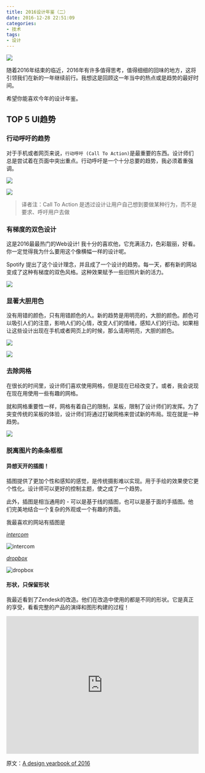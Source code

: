 ```yaml
---
title: 2016设计年鉴（二）
date: 2016-12-28 22:51:09
categories: 
- 技术
tags: 
- 设计
---
```


![](https://ww1.sinaimg.cn/large/006tNc79gw1fb7lx7m7srj31jk0ep42q.jpg)

随着2016年结束的临近，2016年有许多值得思考，值得细细的回味的地方，这将引领我们在新的一年继续前行。我想这是回顾这一年当中的热点或是趋势的最好时间。

希望你能喜欢今年的设计年鉴。

## TOP 5 UI趋势

### 行动呼吁的趋势

对于手机或者网页来说，`行动呼吁 (Call To Action)`是最重要的东西。设计师们总是尝试着在页面中突出重点。行动呼吁是一个十分总要的趋势，我必须着重强调。

![](https://ww4.sinaimg.cn/large/006tNc79gw1fb7m0mrahtj30m80go769.jpg)

![](https://ww3.sinaimg.cn/large/006tNc79gw1fb7m0v7y6lj30m80go0v8.jpg)

> 译者注：Call To Action 是透过设计让用户自己想到要做某种行为，而不是要求、呼吁用户去做


### 有梯度的双色设计

这是2016最最热门的Web设计! 我十分的喜欢他，它充满活力，色彩靓丽，好看。你一定觉得我为什么要用这个像横幅一样的设计呢。

Spotify 提出了这个设计理念，并且成了一个设计的趋势。每一天，都有新的网站变成了这种有梯度的双色风格。这种效果赋予一些旧照片新的活力。

![](https://ww2.sinaimg.cn/large/006tNc79gw1fb7m15aatrj30uk0ipabu.jpg)

### 显著大胆用色

没有用错的颜色，只有用错颜色的人。新的趋势是用明亮的，大胆的颜色。颜色可以吸引人们的注意，影响人们的心情，改变人们的情绪，感知人们的行动。如果相让这些设计出现在手机或者网页上的时候，那么请用明亮，大胆的颜色。

![](https://ww3.sinaimg.cn/large/006tNc79gw1fb7m1j3khfj30m80godik.jpg)

![](https://ww3.sinaimg.cn/large/006tNc79gw1fb7m1py28hj307k01la9z.jpg)

### 去除网格

在很长的时间里，设计师们喜欢使用网格，但是现在已经改变了。或者，我会说现在现在用使用一些有趣的网格。

就和网格重要性一样，网格有着自己的限制，呆板，限制了设计师们的发挥。为了突变传统的呆板的体验，设计师们将通过打破网格来尝试新的布局。现在就是一种趋势。

![](https://ww4.sinaimg.cn/large/006tNc79gw1fb7m1ys5s5j30m80go3yz.jpg)

### 脱离图片的条条框框

#### 异想天开的插图！

插图提供了更加个性和感知的感觉，是传统摄影难以实现。用于手绘的效果使它更个性化。设计师可以更好的控制主题，使之成了一个趋势。

此外，插图是相当通用的 - 可以是基于线的插图，也可以是基于面的手插图。他们完美地结合一个复杂的外观或一个有趣的界面。

我最喜欢的网站有插图是

*[intercom](https://www.intercom.com/)*

![intercom](https://ww1.sinaimg.cn/large/006tNc79gw1fb7m38wf7qj30zk0k3djw.jpg)

*[dropbox](https://www.dropbox.com/)*

![dropbox](https://ww4.sinaimg.cn/large/006tNc79gw1fb8cgbfq2sj30zk0k30v2.jpg)

#### 形状，只保留形状

我最近看到了Zendesk的改造。他们在改造中使用的都是不同的形状。它是真正的享受，看看完整的产品的演绎和图形构建的过程！

<div class="video-container">
    <iframe frameborder="0" width="100%" height="360" src="https://v.qq.com/iframe/player.html?vid=c034322gql9&tiny=0&auto=0" allowfullscreen></iframe>
</div>


原文：[A design yearbook of 2016](https://uxplanet.org/a-design-yearbook-of-2016-22ff9c81bd8#.avxmvxojr)

